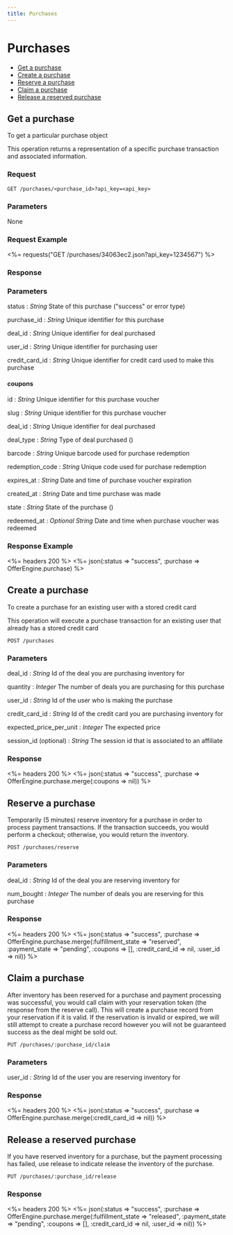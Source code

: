 ```yaml
---
title: Purchases
---
```


# Purchases

* [Get a purchase](/v1/purchases/#get-a-purchase)
* [Create a purchase](/v1/purchases/#create-a-purchase)
* [Reserve a purchase](/v1/purchases/#reserve-a-purchase)
* [Claim a purchase](/v1/purchases/#claim-a-purchase)
* [Release a reserved purchase](/v1/purchases/#release-a-reserved-purchase)

## Get a purchase

To get a particular purchase object

This operation returns a representation of a specific purchase transaction and associated information.

### Request

    GET /purchases/<purchase_id>?api_key=<api_key>

### Parameters

None

### Request Example

<%= requests("GET /purchases/34063ec2.json?api_key=1234567") %>

### Response

### Parameters

status
: _String_  State of this purchase ("success" or error type)

purchase_id
: _String_  Unique identifier for this purchase

deal_id
: _String_  Unique identifier for deal purchased

user_id
: _String_  Unique identifier for purchasing user

credit_card_id
: _String_  Unique identifier for credit card used to make this purchase

#### coupons
id
: _String_  Unique identifier for this purchase voucher

slug
: _String_  Unique identifier for this purchase voucher

deal_id
: _String_  Unique identifier for deal purchased

deal_type
: _String_  Type of deal purchased (<possible results>)

barcode
: _String_  Unique barcode used for purchase redemption

redemption_code
: _String_  Unique code used for purchase redemption

expires_at
: _String_  Date and time of purchase voucher expiration

created_at
: _String_  Date and time purchase was made

state
: _String_  State of the purchase (<possible results>)

redeemed_at
: _Optional String_  Date and time when purchase voucher was redeemed

### Response Example
<%= headers 200 %>
<%= json(:status => "success", :purchase => OfferEngine.purchase) %>

## Create a purchase

To create a purchase for an existing user with a stored credit card

This operation will execute a purchase transaction for an existing user that already has a stored credit card

    POST /purchases

### Parameters
deal_id
: _String_  Id of the deal you are purchasing inventory for

quantity
: _Integer_ The number of deals you are purchasing for this purchase

user_id
: _String_  Id of the user who is making the purchase

credit_card_id
: _String_  Id of the credit card you are purchasing inventory for

expected_price_per_unit
: _Integer_ The expected price

session_id (optional)
: _String_ The session id that is associated to an affiliate

### Response
<%= headers 200 %>
<%= json(:status => "success", :purchase => OfferEngine.purchase.merge(:coupons => nil)) %>

## Reserve a purchase
Temporarily (5 minutes) reserve inventory for a purchase in order to process payment transactions. If the transaction succeeds, you would perform a checkout; otherwise, you would return the inventory.

    POST /purchases/reserve

### Parameters

deal_id
: _String_  Id of the deal you are reserving inventory for

num_bought
: _Integer_ The number of deals you are reserving for this purchase

### Response

<%= headers 200 %>
<%= json(:status => "success", :purchase => OfferEngine.purchase.merge(:fulfillment_state => "reserved", :payment_state => "pending", :coupons => [], :credit_card_id => nil, :user_id => nil)) %>

## Claim a purchase
After inventory has been reserved for a purchase and payment processing was successful, you would call claim with your reservation token (the response from the reserve call). This will create a purchase record from your reservation if it is valid. If the reservation is invalid or expired, we will still attempt to create a purchase record however you will not be guaranteed success as the deal might be sold out.

    PUT /purchases/:purchase_id/claim

### Parameters

user_id
: _String_  Id of the user you are reserving inventory for

### Response

<%= headers 200 %>
<%= json(:status => "success", :purchase => OfferEngine.purchase.merge(:credit_card_id => nil)) %>

## Release a reserved purchase
If you have reserved inventory for a purchase, but the payment processing has failed, use release to indicate release the inventory of the purchase.

    PUT /purchases/:purchase_id/release

### Response

<%= headers 200 %>
<%= json(:status => "success", :purchase => OfferEngine.purchase.merge(:fulfillment_state => "released", :payment_state => "pending", :coupons => [], :credit_card_id => nil, :user_id => nil)) %>
